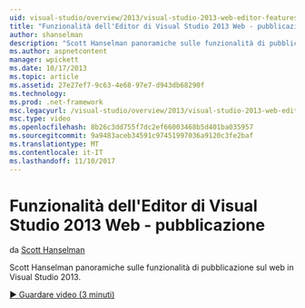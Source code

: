 ```yaml
---
uid: visual-studio/overview/2013/visual-studio-2013-web-editor-features-publishing
title: "Funzionalità dell'Editor di Visual Studio 2013 Web - pubblicazione | Documenti Microsoft"
author: shanselman
description: "Scott Hanselman panoramiche sulle funzionalità di pubblicazione sul web in Visual Studio 2013."
ms.author: aspnetcontent
manager: wpickett
ms.date: 10/17/2013
ms.topic: article
ms.assetid: 27e27ef7-9c63-4e68-97e7-d943db68290f
ms.technology: 
ms.prod: .net-framework
msc.legacyurl: /visual-studio/overview/2013/visual-studio-2013-web-editor-features-publishing
msc.type: video
ms.openlocfilehash: 8b26c3dd755f7dc2ef66003468b5d401ba035957
ms.sourcegitcommit: 9a9483aceb34591c97451997036a9120c3fe2baf
ms.translationtype: MT
ms.contentlocale: it-IT
ms.lasthandoff: 11/10/2017
---
```

<a name="visual-studio-2013-web-editor-features---publishing"></a>Funzionalità dell'Editor di Visual Studio 2013 Web - pubblicazione
====================
da [Scott Hanselman](https://github.com/shanselman)

Scott Hanselman panoramiche sulle funzionalità di pubblicazione sul web in Visual Studio 2013.

[&#9654; Guardare video (3 minuti)](https://channel9.msdn.com/Blogs/ASP-NET-Site-Videos/visual-studio-2013-web-editor-features-publishing)
